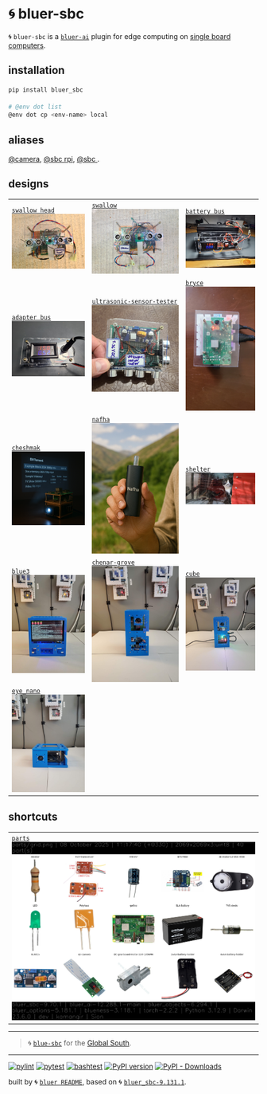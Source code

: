 # 🌀 bluer-sbc

🌀 `bluer-sbc` is a [`bluer-ai`](https://github.com/kamangir/bluer-ai) plugin for edge computing on [single board computers](https://github.com/kamangir/blue-bracket). 

## installation

```bash
pip install bluer_sbc

# @env dot list
@env dot cp <env-name> local
```

## aliases

[@camera](./bluer_sbc/docs/aliases/camera.md), 
[@sbc rpi](./bluer_sbc/docs/aliases/sbc.md), 
[@sbc <hardware>](./bluer_sbc/docs/aliases/hardware.md).

## designs

|   |   |   |
| --- | --- | --- |
| [`swallow head`](./bluer_sbc/docs/swallow-head.md) [![image](https://github.com/kamangir/assets2/blob/main/swallow/design/head-v1/01.jpg?raw=true)](./bluer_sbc/docs/swallow-head.md)  | [`swallow`](./bluer_sbc/docs/swallow.md) [![image](https://github.com/kamangir/assets2/blob/main/swallow/design/v5/01.jpg?raw=true)](./bluer_sbc/docs/swallow.md)  | [`battery bus`](./bluer_sbc/docs/battery-bus.md) [![image](https://github.com/kamangir/assets2/raw/main/battery-bus/20251007_221902.jpg)](./bluer_sbc/docs/battery-bus.md)  |
| [`adapter bus`](./bluer_sbc/docs/adapter-bus.md) [![image](https://github.com/kamangir/assets2/raw/main/adapter-bus/20251017_222911.jpg)](./bluer_sbc/docs/adapter-bus.md)  | [`ultrasonic-sensor-tester`](./bluer_sbc/docs/ultrasonic-sensor-tester.md) [![image](https://github.com/kamangir/assets2/blob/main/ultrasonic-sensor-tester/00.jpg?raw=true)](./bluer_sbc/docs/ultrasonic-sensor-tester.md)  | [`bryce`](./bluer_sbc/docs/bryce.md) [![image](https://github.com/kamangir/assets2/blob/main/bryce/08.jpg?raw=true)](./bluer_sbc/docs/bryce.md)  |
| [`cheshmak`](./bluer_sbc/docs/cheshmak.md) [![image](https://github.com/kamangir/assets2/blob/main/cheshmak/01.png?raw=true)](./bluer_sbc/docs/cheshmak.md)  | [`nafha`](./bluer_sbc/docs/nafha) [![image](https://github.com/kamangir/assets2/blob/main/nafha/01.png?raw=true)](./bluer_sbc/docs/nafha)  | [`shelter`](./bluer_sbc/docs/shelter.md) [![image](https://github.com/kamangir/assets2/raw/main/shelter/20251006_181554.jpg)](./bluer_sbc/docs/shelter.md)  |
| [`blue3`](https://github.com/kamangir/blue-bracket/blob/main/designs/blue3.md) [![image](https://github.com/kamangir/blue-bracket/raw/main/images/blue3-1.jpg)](https://github.com/kamangir/blue-bracket/blob/main/designs/blue3.md)  | [`chenar-grove`](https://github.com/kamangir/blue-bracket/blob/main/designs/chenar-grove.md) [![image](https://github.com/kamangir/blue-bracket/raw/main/images/chenar-grove-1.jpg)](https://github.com/kamangir/blue-bracket/blob/main/designs/chenar-grove.md)  | [`cube`](https://github.com/kamangir/blue-bracket/blob/main/designs/cube.md) [![image](https://github.com/kamangir/blue-bracket/raw/main/images/cube-1.jpg)](https://github.com/kamangir/blue-bracket/blob/main/designs/cube.md)  |
| [`eye_nano`](https://github.com/kamangir/blue-bracket/blob/main/designs/eye_nano.md) [![image](https://github.com/kamangir/blue-bracket/raw/main/images/eye_nano-1.jpg)](https://github.com/kamangir/blue-bracket/blob/main/designs/eye_nano.md)  |  |  |

## shortcuts

|   |
| --- |
| [`parts`](./bluer_sbc/docs/parts) [![image](https://github.com/kamangir/assets2/raw/main/bluer-sbc/parts/grid.png)](./bluer_sbc/docs/parts)  |

---

> 🌀 [`blue-sbc`](https://github.com/kamangir/blue-sbc) for the [Global South](https://github.com/kamangir/bluer-south).

---


[![pylint](https://github.com/kamangir/bluer-sbc/actions/workflows/pylint.yml/badge.svg)](https://github.com/kamangir/bluer-sbc/actions/workflows/pylint.yml) [![pytest](https://github.com/kamangir/bluer-sbc/actions/workflows/pytest.yml/badge.svg)](https://github.com/kamangir/bluer-sbc/actions/workflows/pytest.yml) [![bashtest](https://github.com/kamangir/bluer-sbc/actions/workflows/bashtest.yml/badge.svg)](https://github.com/kamangir/bluer-sbc/actions/workflows/bashtest.yml) [![PyPI version](https://img.shields.io/pypi/v/bluer-sbc.svg)](https://pypi.org/project/bluer-sbc/) [![PyPI - Downloads](https://img.shields.io/pypi/dd/bluer-sbc)](https://pypistats.org/packages/bluer-sbc)

built by 🌀 [`bluer README`](https://github.com/kamangir/bluer-objects/tree/main/bluer_objects/README), based on 🌀 [`bluer_sbc-9.131.1`](https://github.com/kamangir/bluer-sbc).

